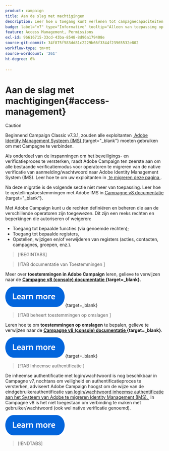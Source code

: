 ```yaml
---
product: campaign
title: Aan de slag met machtigingen
description: Leer hoe u toegang kunt verlenen tot campagnecapaciteiten
badge: label="v7" type="Informative" tooltip="Alleen van toepassing op Campaign Classic v7"
feature: Access Management, Permissions
exl-id: 9b616715-33cd-43ba-8548-8d96a179408e
source-git-commit: 34f875f583dd81c2229b66f3344f23965532e802
workflow-type: tm+mt
source-wordcount: '261'
ht-degree: 6%

---
```


# Aan de slag met machtigingen{#access-management}


>[!CAUTION]
>
>Beginnend Campaign Classic v7.3.1, zouden alle exploitanten [&#x200B; Adobe Identity Management Systeem (IMS) &#x200B;](https://helpx.adobe.com/nl/enterprise/using/identity.html){target="_blank"} moeten gebruiken om met Campagne te verbinden.
>
>Als onderdeel van de inspanningen om het beveiligings- en verificatieproces te versterken, raadt Adobe Campaign ten zeerste aan om alle bestaande verificatiemodus voor operatoren te migreren van de native verificatie van aanmelding/wachtwoord naar Adobe Identity Management System (IMS). Leer hoe te om uw exploitanten in [&#x200B; te migreren deze pagina &#x200B;](../../technotes/using/migrate-users-to-ims.md).
> 
>Na deze migratie is de volgende sectie niet meer van toepassing.  Leer hoe te opstellingstoestemmingen met Adobe IMS in [&#x200B; Campagne v8 documentatie &#x200B;](https://experienceleague.adobe.com/docs/campaign/campaign-v8/admin/permissions/gs-permissions.html?lang=nl-NL){target="_blank"}.


Met Adobe Campaign kunt u de rechten definiëren en beheren die aan de verschillende operatoren zijn toegewezen. Dit zijn een reeks rechten en beperkingen die autoriseren of weigeren:

* Toegang tot bepaalde functies (via genoemde rechten);
* Toegang tot bepaalde registers,
* Opstellen, wijzigen en/of verwijderen van registers (acties, contacten, campagnes, groepen, enz.).

>[!BEGINTABS]

>[!TAB  documentatie van Toestemmingen ]

Meer over **toestemmingen in Adobe Campaign** leren, gelieve te verwijzen naar de **[Campagne v8 (console) documentatie &#x200B;](https://experienceleague.adobe.com/nl/docs/campaign/campaign-v8/admin/permissions/gs-permissions?lang=en#_blank){target=_blank}**.

[![afbeelding](../../assets/do-not-localize/learn-more-button.svg)](https://experienceleague.adobe.com/nl/docs/campaign/campaign-v8/admin/permissions/gs-permissions?lang=en#_blank){target=_blank}


>[!TAB  beheert toestemmingen op omslagen ]

Leren hoe te om **toestemmingen op omslagen** te bepalen, gelieve te verwijzen naar de **[Campagne v8 (console) documentatie &#x200B;](https://experienceleague.adobe.com/nl/docs/campaign/campaign-v8/admin/permissions/folder-permissions){target=_blank}**.

[![afbeelding](../../assets/do-not-localize/learn-more-button.svg)](https://experienceleague.adobe.com/nl/docs/campaign/campaign-v8/admin/permissions/folder-permissions){target=_blank}


>[!TAB  Inheemse authentificatie ]

De inheemse authentificatie met login/wachtwoord is nog beschikbaar in Campagne v7, nochtans om veiligheid en authentificatieproces te versterken, adviseert Adobe Campaign hoogst om de wijze van de eindgebruikerauthentificatie [&#x200B; van login/wachtwoord inheemse authentificatie aan het Systeem van Adobe te migreren Identity Management (IMS). &#x200B;](../../technotes/using/ac-ims.md) In Campagne v8 is het niet toegestaan om verbinding te maken met gebruiker/wachtwoord (ook wel native verificatie genoemd).

[![afbeelding](../../assets/do-not-localize/learn-more-button.svg)](../../technotes/using/ac-ims.md)


>[!ENDTABS]



<!--
The permissions apply to operator profiles or operator groups.

They are completed by safety parameters linked to the operator's connection mode to Adobe Campaign. For more about security zones in [this page](../../installation/using/security-zones.md).

There are two types of permissions you can grant to a user:

* You can define groups of operators to which you attribute rights, then associate the operators with one or more groups. This enables you to reuse rights and make operator profiles more consistent. It also facilitates the management and maintenance of profiles. Group creation and management are presented in [this section](access-management-groups.md).

* You can attribute named rights directly to users, in some cases to overload the rights allocated via groups. These rights are presented in [this page](access-management-named-rights.md).

>[!NOTE]
>
> * Before starting defining permissions, Adobe recommends you to read the [Security configuration checklist](https://helpx.adobe.com/nl/campaign/kb/acc-security.html).
> * To learn more about permissions, please refer to the detailed explanation on the [Campaign v8 documentation](https://experienceleague.adobe.com/nl/docs/campaign/campaign-v8/admin/permissions/gs-permissions){target=_blank}.

Learn how to grant access and set up permissions in these sections:

* [Create operators](access-management-operators.md)

* [Define groups](access-management-groups.md)

* [Add Named rights](access-management-named-rights.md)

* [Manage Campaign folder access](access-management-folders.md)

* [Access rights matrix](access-management-named-rights.md#access-rights-matrix)


See also:

* [Manage permissions for workflows](../../workflow/using/managing-rights.md)
* [Manage permissions for distributed marketing](../../distributed/using/about-distributed-marketing.md#operators-and-entities)
* [Manage permissions for the interaction module](../../interaction/using/operator-profiles.md)
* [Filter access to schemas](../../configuration/using/filtering-schemas.md)
* [Restricting PI view](../../configuration/using/restricting-pii-view.md)
-->